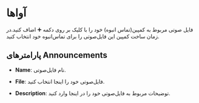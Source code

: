 

# آواها

فایل صوتی مربوط به کمپین(تماس انبوه) خود را با کلیک بر روی دکمه ➕ اضاف کنید.در زمان ساخت کمپین این فایل‌صوتی را برای تماس‌انبوه خود انتخاب کنید.

## پارامترهای Announcements

- **Name**: نام فایل‌صوتی.

- **File**: فایل‌صوتی خود را اینجا انتخاب کنید.

- **Description**: توضیحات مربوط به فایل‌صوتی خود را در اینجا وارد کنید.
 